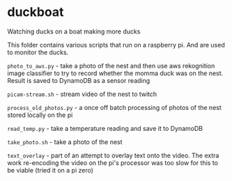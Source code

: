 # duckboat
Watching ducks on a boat making more ducks

This folder contains various scripts that run on a raspberry pi. And are used to monitor the ducks.

`photo_to_aws.py` - take a photo of the nest and then use aws rekognition image classifier to try to record whether the momma duck was on the nest. Result is saved to DynamoDB as a sensor reading

`picam-stream.sh` - stream video of the nest to twitch

`process_old_photos.py` - a once off batch processing of photos of the nest stored locally on the pi

`read_temp.py` - take a temperature reading and save it to DynamoDB

`take_photo.sh` - take a photo of the nest

`text_overlay` - part of an attempt to overlay text onto the video. The extra work re-encoding the video on the pi's processor was too slow for this to be viable (tried it on a pi zero)
